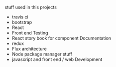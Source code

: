 stuff used in this projects
- travis ci
- bootstrap
- React
- Front end Testing
- React story book for component Documentation
- redux
- Flux architecture
- Node package manager stuff
- javascript and front end / web Development
